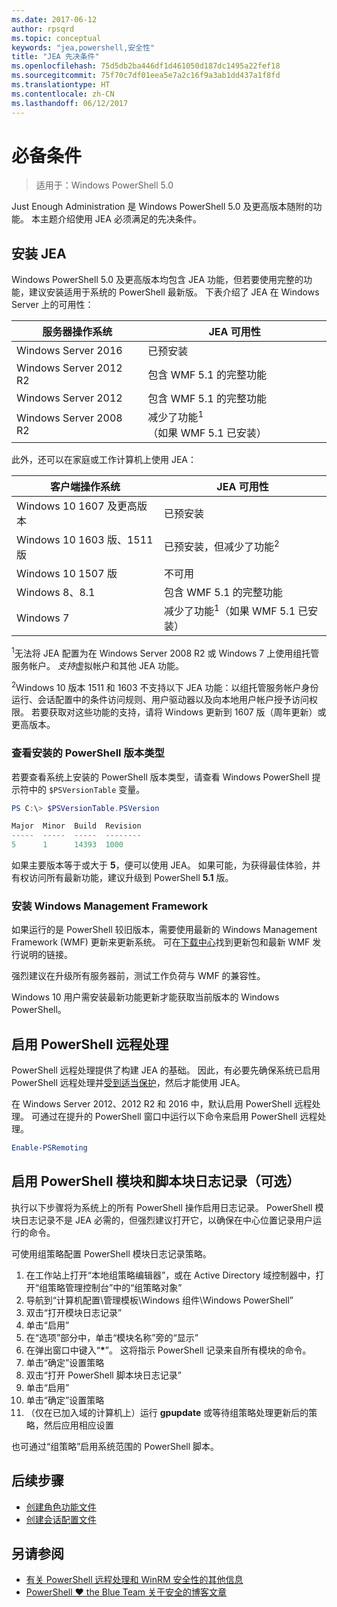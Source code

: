 ```yaml
---
ms.date: 2017-06-12
author: rpsqrd
ms.topic: conceptual
keywords: "jea,powershell,安全性"
title: "JEA 先决条件"
ms.openlocfilehash: 75d5db2ba446df1d461050d187dc1495a22fef18
ms.sourcegitcommit: 75f70c7df01eea5e7a2c16f9a3ab1dd437a1f8fd
ms.translationtype: HT
ms.contentlocale: zh-CN
ms.lasthandoff: 06/12/2017
---
```

<a id="prerequisites" class="xliff"></a>
# 必备条件

> 适用于：Windows PowerShell 5.0

Just Enough Administration 是 Windows PowerShell 5.0 及更高版本随附的功能。
本主题介绍使用 JEA 必须满足的先决条件。

<a id="install-jea" class="xliff"></a>
## 安装 JEA

Windows PowerShell 5.0 及更高版本均包含 JEA 功能，但若要使用完整的功能，建议安装适用于系统的 PowerShell 最新版。
下表介绍了 JEA 在 Windows Server 上的可用性：

服务器操作系统   | JEA 可用性
--------------------------|--------------------------------
Windows Server 2016       | 已预安装
Windows Server 2012 R2    | 包含 WMF 5.1 的完整功能
Windows Server 2012       | 包含 WMF 5.1 的完整功能
Windows Server 2008 R2    | 减少了功能<sup>1</sup>（如果 WMF 5.1 已安装）

此外，还可以在家庭或工作计算机上使用 JEA：

客户端操作系统   | JEA 可用性
--------------------------|-----------------------------------------------------
Windows 10 1607 及更高版本          | 已预安装
Windows 10 1603 版、1511 版     | 已预安装，但减少了功能<sup>2</sup>
Windows 10 1507 版           | 不可用
Windows 8、8.1            | 包含 WMF 5.1 的完整功能
Windows 7                 | 减少了功能<sup>1</sup>（如果 WMF 5.1 已安装）

<sup>1</sup>无法将 JEA 配置为在 Windows Server 2008 R2 或 Windows 7 上使用组托管服务帐户。
*支持*虚拟帐户和其他 JEA 功能。

<sup>2</sup>Windows 10 版本 1511 和 1603 不支持以下 JEA 功能：以组托管服务帐户身份运行、会话配置中的条件访问规则、用户驱动器以及向本地用户帐户授予访问权限。
若要获取对这些功能的支持，请将 Windows 更新到 1607 版（周年更新）或更高版本。

<a id="check-which-version-of-powershell-is-installed" class="xliff"></a>
### 查看安装的 PowerShell 版本类型

若要查看系统上安装的 PowerShell 版本类型，请查看 Windows PowerShell 提示符中的 `$PSVersionTable` 变量。

```powershell
PS C:\> $PSVersionTable.PSVersion

Major  Minor  Build  Revision
-----  -----  -----  --------
5      1      14393  1000
```

如果主要版本等于或大于 **5**，便可以使用 JEA。
如果可能，为获得最佳体验，并有权访问所有最新功能，建议升级到 PowerShell **5.1** 版。

<a id="install-windows-management-framework" class="xliff"></a>
### 安装 Windows Management Framework

如果运行的是 PowerShell 较旧版本，需要使用最新的 Windows Management Framework (WMF) 更新来更新系统。
可在[下载中心](https://aka.ms/WMF5)找到更新包和最新 WMF 发行说明的链接。

强烈建议在升级所有服务器前，测试工作负荷与 WMF 的兼容性。

Windows 10 用户需安装最新功能更新才能获取当前版本的 Windows PowerShell。

<a id="enable-powershell-remoting" class="xliff"></a>
## 启用 PowerShell 远程处理

PowerShell 远程处理提供了构建 JEA 的基础。
因此，有必要先确保系统已启用 PowerShell 远程处理并[受到适当保护](https://msdn.microsoft.com/en-us/powershell/scripting/setup/winrmsecurity)，然后才能使用 JEA。

在 Windows Server 2012、2012 R2 和 2016 中，默认启用 PowerShell 远程处理。
可通过在提升的 PowerShell 窗口中运行以下命令来启用 PowerShell 远程处理。

```powershell
Enable-PSRemoting
```

<a id="enable-powershell-module-and-script-block-logging-optional" class="xliff"></a>
## 启用 PowerShell 模块和脚本块日志记录（可选）

执行以下步骤将为系统上的所有 PowerShell 操作启用日志记录。
PowerShell 模块日志记录不是 JEA 必需的，但强烈建议打开它，以确保在中心位置记录用户运行的命令。

可使用组策略配置 PowerShell 模块日志记录策略。

1. 在工作站上打开“本地组策略编辑器”，或在 Active Directory 域控制器中，打开“组策略管理控制台”中的“组策略对象”
2. 导航到“计算机配置\\管理模板\\Windows 组件\\Windows PowerShell”
3. 双击“打开模块日志记录”
4. 单击“启用”
5. 在“选项”部分中，单击“模块名称”旁的“显示”
6. 在弹出窗口中键入“**\***”。 这将指示 PowerShell 记录来自所有模块的命令。
7. 单击“确定”设置策略
8. 双击“打开 PowerShell 脚本块日志记录”
9. 单击“启用”
10. 单击“确定”设置策略
11. （仅在已加入域的计算机上）运行 **gpupdate** 或等待组策略处理更新后的策略，然后应用相应设置

也可通过“组策略”启用系统范围的 PowerShell 脚本。

<a id="next-steps" class="xliff"></a>
## 后续步骤

- [创建角色功能文件](role-capabilities.md)
- [创建会话配置文件](session-configurations.md)

<a id="see-also" class="xliff"></a>
## 另请参阅

- [有关 PowerShell 远程处理和 WinRM 安全性的其他信息](https://msdn.microsoft.com/en-us/powershell/scripting/setup/winrmsecurity)
- [PowerShell ♥ the Blue Team 关于安全的博客文章](https://blogs.msdn.microsoft.com/powershell/2015/06/09/powershell-the-blue-team/)

